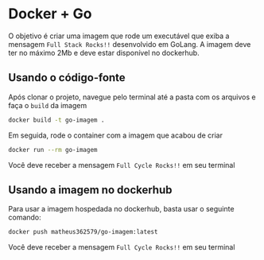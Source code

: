 # Docker + Go 

 O objetivo é criar uma imagem que rode um executável que exiba a mensagem `Full Stack Rocks!!` desenvolvido em GoLang. A imagem deve ter no máximo 2Mb e deve estar disponível no dockerhub.

## Usando o código-fonte

Após clonar o projeto, navegue pelo terminal até a pasta com os arquivos e faça o `build` da imagem

```bash
docker build -t go-imagem .
```

Em seguida, rode o container com a imagem que acabou de criar

```bash
docker run --rm go-imagem
```

Você deve receber a mensagem `Full Cycle Rocks!!` em seu terminal

## Usando a imagem no dockerhub

Para usar a imagem hospedada no dockerhub, basta usar o seguinte comando:

```bash
docker push matheus362579/go-imagem:latest
```

Você deve receber a mensagem `Full Cycle Rocks!!` em seu terminal
